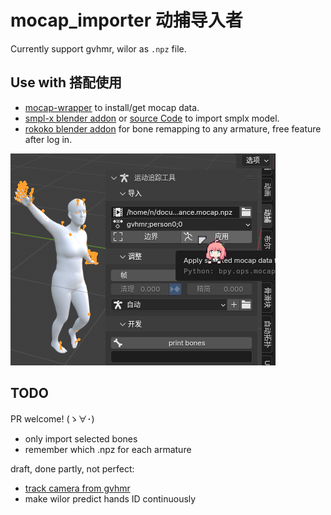 # mocap_importer 动捕导入者
Currently support gvhmr, wilor as `.npz` file.

## Use with 搭配使用
- [mocap-wrapper](https://github.com/AClon314/mocap-wrapper) to install/get mocap data.
- [smpl-x blender addon](https://download.is.tue.mpg.de/download.php?domain=smplx&sfile=smplx_blender_addon_lh_20241129.zip) or [source Code](https://gitlab.tuebingen.mpg.de/jtesch/smplx_blender_addon) to import smplx model.
- [rokoko blender addon](https://github.com/Rokoko/rokoko-studio-live-blender/releases) for bone remapping to any armature, free feature after log in.

![screenshot](doc/addon.png)

## TODO
PR welcome! (ゝ∀･)

- only import selected bones
- remember which .npz for each armature

draft, done partly, not perfect:
- [track camera from gvhmr](https://github.com/zju3dv/GVHMR/issues/30)
- make wilor predict hands ID continuously
